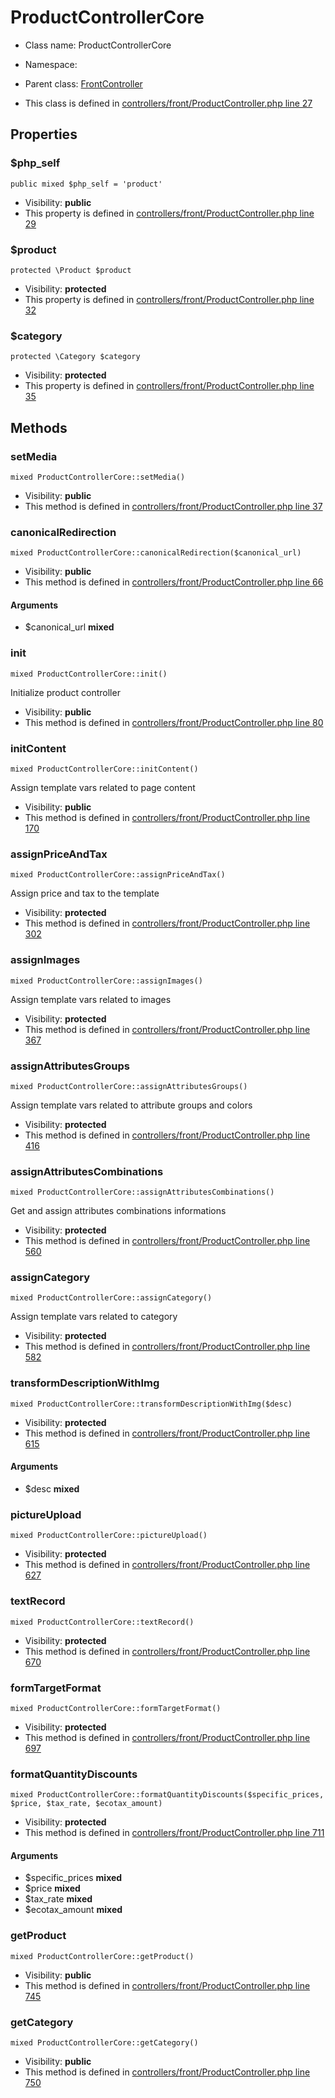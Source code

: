 ProductControllerCore
===============






* Class name: ProductControllerCore
* Namespace: 
* Parent class: [FrontController](FrontControllerCore)

* This class is defined in [controllers/front/ProductController.php line 27](https://github.com/PrestaShop/PrestaShop/blob/1.6.1.1/controllers/front/ProductController.php#27)





Properties
----------


### $php_self

    public mixed $php_self = 'product'





* Visibility: **public**
* This property is defined in [controllers/front/ProductController.php line 29](https://github.com/PrestaShop/PrestaShop/blob/1.6.1.1/controllers/front/ProductController.php#29)


### $product

    protected \Product $product





* Visibility: **protected**
* This property is defined in [controllers/front/ProductController.php line 32](https://github.com/PrestaShop/PrestaShop/blob/1.6.1.1/controllers/front/ProductController.php#32)


### $category

    protected \Category $category





* Visibility: **protected**
* This property is defined in [controllers/front/ProductController.php line 35](https://github.com/PrestaShop/PrestaShop/blob/1.6.1.1/controllers/front/ProductController.php#35)


Methods
-------


### setMedia

    mixed ProductControllerCore::setMedia()





* Visibility: **public**
* This method is defined in [controllers/front/ProductController.php line 37](https://github.com/PrestaShop/PrestaShop/blob/1.6.1.1/controllers/front/ProductController.php#37)




### canonicalRedirection

    mixed ProductControllerCore::canonicalRedirection($canonical_url)





* Visibility: **public**
* This method is defined in [controllers/front/ProductController.php line 66](https://github.com/PrestaShop/PrestaShop/blob/1.6.1.1/controllers/front/ProductController.php#66)


#### Arguments
* $canonical_url **mixed**



### init

    mixed ProductControllerCore::init()

Initialize product controller



* Visibility: **public**
* This method is defined in [controllers/front/ProductController.php line 80](https://github.com/PrestaShop/PrestaShop/blob/1.6.1.1/controllers/front/ProductController.php#80)




### initContent

    mixed ProductControllerCore::initContent()

Assign template vars related to page content



* Visibility: **public**
* This method is defined in [controllers/front/ProductController.php line 170](https://github.com/PrestaShop/PrestaShop/blob/1.6.1.1/controllers/front/ProductController.php#170)




### assignPriceAndTax

    mixed ProductControllerCore::assignPriceAndTax()

Assign price and tax to the template



* Visibility: **protected**
* This method is defined in [controllers/front/ProductController.php line 302](https://github.com/PrestaShop/PrestaShop/blob/1.6.1.1/controllers/front/ProductController.php#302)




### assignImages

    mixed ProductControllerCore::assignImages()

Assign template vars related to images



* Visibility: **protected**
* This method is defined in [controllers/front/ProductController.php line 367](https://github.com/PrestaShop/PrestaShop/blob/1.6.1.1/controllers/front/ProductController.php#367)




### assignAttributesGroups

    mixed ProductControllerCore::assignAttributesGroups()

Assign template vars related to attribute groups and colors



* Visibility: **protected**
* This method is defined in [controllers/front/ProductController.php line 416](https://github.com/PrestaShop/PrestaShop/blob/1.6.1.1/controllers/front/ProductController.php#416)




### assignAttributesCombinations

    mixed ProductControllerCore::assignAttributesCombinations()

Get and assign attributes combinations informations



* Visibility: **protected**
* This method is defined in [controllers/front/ProductController.php line 560](https://github.com/PrestaShop/PrestaShop/blob/1.6.1.1/controllers/front/ProductController.php#560)




### assignCategory

    mixed ProductControllerCore::assignCategory()

Assign template vars related to category



* Visibility: **protected**
* This method is defined in [controllers/front/ProductController.php line 582](https://github.com/PrestaShop/PrestaShop/blob/1.6.1.1/controllers/front/ProductController.php#582)




### transformDescriptionWithImg

    mixed ProductControllerCore::transformDescriptionWithImg($desc)





* Visibility: **protected**
* This method is defined in [controllers/front/ProductController.php line 615](https://github.com/PrestaShop/PrestaShop/blob/1.6.1.1/controllers/front/ProductController.php#615)


#### Arguments
* $desc **mixed**



### pictureUpload

    mixed ProductControllerCore::pictureUpload()





* Visibility: **protected**
* This method is defined in [controllers/front/ProductController.php line 627](https://github.com/PrestaShop/PrestaShop/blob/1.6.1.1/controllers/front/ProductController.php#627)




### textRecord

    mixed ProductControllerCore::textRecord()





* Visibility: **protected**
* This method is defined in [controllers/front/ProductController.php line 670](https://github.com/PrestaShop/PrestaShop/blob/1.6.1.1/controllers/front/ProductController.php#670)




### formTargetFormat

    mixed ProductControllerCore::formTargetFormat()





* Visibility: **protected**
* This method is defined in [controllers/front/ProductController.php line 697](https://github.com/PrestaShop/PrestaShop/blob/1.6.1.1/controllers/front/ProductController.php#697)




### formatQuantityDiscounts

    mixed ProductControllerCore::formatQuantityDiscounts($specific_prices, $price, $tax_rate, $ecotax_amount)





* Visibility: **protected**
* This method is defined in [controllers/front/ProductController.php line 711](https://github.com/PrestaShop/PrestaShop/blob/1.6.1.1/controllers/front/ProductController.php#711)


#### Arguments
* $specific_prices **mixed**
* $price **mixed**
* $tax_rate **mixed**
* $ecotax_amount **mixed**



### getProduct

    mixed ProductControllerCore::getProduct()





* Visibility: **public**
* This method is defined in [controllers/front/ProductController.php line 745](https://github.com/PrestaShop/PrestaShop/blob/1.6.1.1/controllers/front/ProductController.php#745)




### getCategory

    mixed ProductControllerCore::getCategory()





* Visibility: **public**
* This method is defined in [controllers/front/ProductController.php line 750](https://github.com/PrestaShop/PrestaShop/blob/1.6.1.1/controllers/front/ProductController.php#750)



